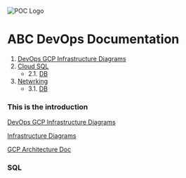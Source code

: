 
![POC Logo](img/poc_logo.png) 
# ABC DevOps Documentation 

1. [DevOps GCP Infrastructure Diagrams](#Diagrams)
2. [Cloud SQL](#2)
	* 2.1. [DB](#-1)
3. [Netwrking](#-1)
	* 3.1. [DB](#-1)

### This is the introduction <a name="diagrams"></a>
[DevOps GCP Infrastructure Diagrams](https://docs.google.com/document/d/1BxnF2r_AsvPacup70ravO3LPjp0vcHmK/edit?usp=sharing&ouid=101441593278699105105&rtpof=true&sd=true)

[Infrastructure Diagrams](#this-is-the-introduction)

<a href="https://docs.google.com/document/d/1BxnF2r_AsvPacup70ravO3LPjp0vcHmK/edit?usp=sharing&ouid=101441593278699105105&rtpof=true&sd=true" target="_blank">GCP Architecture Doc</a>

### SQL <a name="2"></a>
